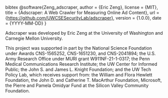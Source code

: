 bibtex
@software{Zeng_adscraper,
  author = {Eric Zeng},
  license = {MIT},
  title = {Adscraper: A Web Crawler for Measuring Online Ad Content},
  url = {https://github.com/UWCSESecurityLab/adscraper},
  version = {1.0.0},
  date = {YYYY-MM-DD}
}

Adscraper was developed by Eric Zeng
at the University of Washington
and Carnegie Mellon University.

This project was supported in part by the National Science Foundation under Awards CNS-1565252, CNS-1651230, and CNS-2041894;
the U.S. Army Research Office under MURI grant W911NF-21-1-0317;
the Penn Medical Communications Research Institute;
the UW Center for Informed Public;
the John S. and James L. Knight Foundation;
and the UW Tech Policy Lab, which receives support from: the
William and Flora Hewlett Foundation, the John D. and Catherine T.
MacArthur Foundation, Microsoft, the Pierre and Pamela Omidyar
Fund at the Silicon Valley Community Foundation.
